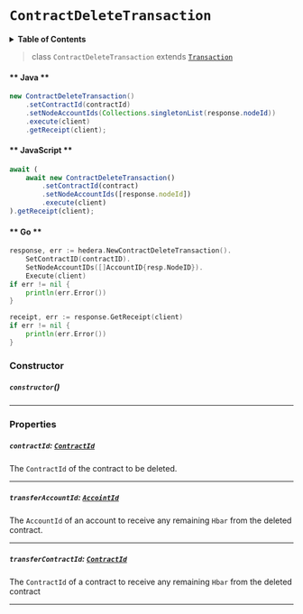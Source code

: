 # `ContractDeleteTransaction`

<details>
<summary><b>Table of Contents</b></summary>

| Item | Java | JavaScript | Go
| - | - | - | - |
| [`ContractId`](#contractid-contractidreferencecontractcontractidmd) | ✅ | ✅ | ✅
| [`TransferAccountId`](#transferaccountid-accointidreferencecryptocurrencyaccountidmd) | ✅ | ✅ | ✅
| [`TransferContractId`](#transfercontractid-contractidreferencecontractcontractidmd) | ✅ | ✅ | ✅
</details>

> class `ContractDeleteTransaction` extends [`Transaction`](reference/core/Transaction.md)

<!-- tabs:start -->

#### ** Java **

```java
new ContractDeleteTransaction()
    .setContractId(contractId)
    .setNodeAccountIds(Collections.singletonList(response.nodeId))
    .execute(client)
    .getReceipt(client);
```

#### ** JavaScript **

```js
await (
    await new ContractDeleteTransaction()
        .setContractId(contract)
        .setNodeAccountIds([response.nodeId])
        .execute(client)
).getReceipt(client);
```

#### ** Go **

```go
response, err := hedera.NewContractDeleteTransaction().
    SetContractID(contractID).
    SetNodeAccountIDs([]AccountID{resp.NodeID}).
    Execute(client)
if err != nil {
    println(err.Error())
}

receipt, err := response.GetReceipt(client)
if err != nil {
    println(err.Error())
}
```

<!-- tabs:end -->

### Constructor

##### `constructor`()

---

### Properties

##### `contractId`: [`ContractId`](reference/contract/ContractId.md)

The `ContractId` of the contract to be deleted.

---

##### `transferAccountId`: [`AccointId`](reference/cryptocurrency/AccountId.md)

The `AccountId` of an account to receive any remaining `Hbar` from the deleted contract.

---

##### `transferContractId`: [`ContractId`](reference/contract/ContractId.md)

The `ContractId` of a contract to receive any remaining `Hbar` from the deleted contract

---
